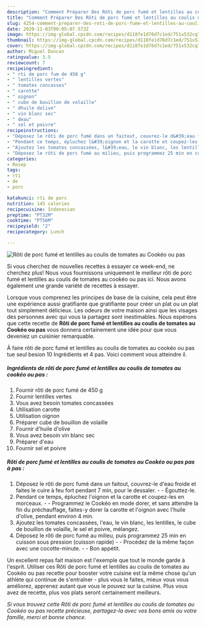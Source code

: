 ```yaml
---
description: "Comment Préparer Des Rôti de porc fumé et lentilles au coulis de tomates au Cookéo ou pas"
title: "Comment Préparer Des Rôti de porc fumé et lentilles au coulis de tomates au Cookéo ou pas"
slug: 4254-comment-preparer-des-roti-de-porc-fume-et-lentilles-au-coulis-de-tomates-au-cookeo-ou-pas
date: 2020-11-03T00:05:07.573Z
image: https://img-global.cpcdn.com/recipes/d118fe1d76d7c1ed/751x532cq70/roti-de-porc-fume-et-lentilles-au-coulis-de-tomates-au-cookeo-ou-pas-photo-principale-de-la-recette.jpg
thumbnail: https://img-global.cpcdn.com/recipes/d118fe1d76d7c1ed/751x532cq70/roti-de-porc-fume-et-lentilles-au-coulis-de-tomates-au-cookeo-ou-pas-photo-principale-de-la-recette.jpg
cover: https://img-global.cpcdn.com/recipes/d118fe1d76d7c1ed/751x532cq70/roti-de-porc-fume-et-lentilles-au-coulis-de-tomates-au-cookeo-ou-pas-photo-principale-de-la-recette.jpg
author: Miguel Duncan
ratingvalue: 3.5
reviewcount: 7
recipeingredient:
- " rti de porc fum de 450 g"
- " lentilles vertes"
- " tomates concasses"
- " carotte"
- " oignon"
- " cube de bouillon de volaille"
- " dhuile dolive"
- " vin blanc sec"
- " deau"
- " sel et poivre"
recipeinstructions:
- "Déposez le rôti de porc fumé dans un faitout, couvrez-le d&#39;eau froide et faites le cuire à feu fort pendant 7 min, pour le dessaler.  Égouttez-le."
- "Pendant ce temps, épluchez l&#39;oignon et la carotte et coupez-les en morceaux.  Programmez le Cookéo en mode dorer, et sans attendre la fin du préchauffage, faites-y dorer la carotte et l&#39;oignon avec l&#39;huile d&#39;olive, pendant environ 4 min."
- "Ajoutez les tomates concassées, l&#39;eau, le vin blanc, les lentilles, le cube de bouillon de volaille, le sel et poivre, mélangez."
- "Déposez le rôti de porc fumé au milieu, puis programmez 25 min en cuisson sous pression (cuisson rapide)  Procédez de la même façon avec une cocotte-minute.  Bon appétit."
categories:
- Resep
tags:
- rti
- de
- porc

katakunci: rti de porc 
nutrition: 145 calories
recipecuisine: Indonesian
preptime: "PT32M"
cooktime: "PT56M"
recipeyield: "2"
recipecategory: Lunch

---
```



![Rôti de porc fumé et lentilles au coulis de tomates au Cookéo ou pas](https://img-global.cpcdn.com/recipes/d118fe1d76d7c1ed/751x532cq70/roti-de-porc-fume-et-lentilles-au-coulis-de-tomates-au-cookeo-ou-pas-photo-principale-de-la-recette.jpg)

Si vous cherchez de nouvelles recettes à essayer ce week-end, ne cherchez plus! Nous vous fournissons uniquement le meilleur rôti de porc fumé et lentilles au coulis de tomates au cookéo ou pas ici. Nous avons également une grande variété de recettes à essayer.

Lorsque vous comprenez les principes de base de la cuisine, cela peut être une expérience aussi gratifiante que gratifiante pour créer un plat ou un plat tout simplement délicieux. Les odeurs de votre maison ainsi que les visages des personnes avec qui vous la partagez sont inestimables. Nous espérons que cette recette de <strong> Rôti de porc fumé et lentilles au coulis de tomates au Cookéo ou pas </strong> vous donnera certainement une idée pour que vous deveniez un cuisinier remarquable.

<!--inarticleads1-->

À faire rôti de porc fumé et lentilles au coulis de tomates au cookéo ou pas tue seul besion 10 Ingrédients et 4 pas. Voici comment vous atteindre il.

##### Ingrédients de rôti de porc fumé et lentilles au coulis de tomates au cookéo ou pas :

1. Fournir  rôti de porc fumé de 450 g
1. Fournir  lentilles vertes
1. Vous avez besoin  tomates concassées
1. Utilisation  carotte
1. Utilisation  oignon
1. Préparer  cube de bouillon de volaille
1. Fournir  d&#39;huile d&#39;olive
1. Vous avez besoin  vin blanc sec
1. Préparer  d&#39;eau
1. Fournir  sel et poivre




<!--inarticleads2-->

##### Rôti de porc fumé et lentilles au coulis de tomates au Cookéo ou pas pas à pas :

1. Déposez le rôti de porc fumé dans un faitout, couvrez-le d&#39;eau froide et faites le cuire à feu fort pendant 7 min, pour le dessaler. -  - Égouttez-le.
1. Pendant ce temps, épluchez l&#39;oignon et la carotte et coupez-les en morceaux. -  - Programmez le Cookéo en mode dorer, et sans attendre la fin du préchauffage, faites-y dorer la carotte et l&#39;oignon avec l&#39;huile d&#39;olive, pendant environ 4 min.
1. Ajoutez les tomates concassées, l&#39;eau, le vin blanc, les lentilles, le cube de bouillon de volaille, le sel et poivre, mélangez.
1. Déposez le rôti de porc fumé au milieu, puis programmez 25 min en cuisson sous pression (cuisson rapide) -  - Procédez de la même façon avec une cocotte-minute. -  - Bon appétit.




<!--inarticleads1-->

<p>
Un excellent repas fait maison est l'exemple que tout le monde garde à l'esprit. Utiliser ces Rôti de porc fumé et lentilles au coulis de tomates au Cookéo ou pas recette pour booster votre cuisine est la même chose qu'un athlète qui continue de s'entraîner - plus vous le faites, mieux vous vous améliorez, apprenez autant que vous le pouvez sur la cuisine. Plus vous avez de recette, plus vos plats seront certainement meilleurs.
</p>

<p>
<i>Si vous trouvez cette Rôti de porc fumé et lentilles au coulis de tomates au Cookéo ou pas recette précieuse, partagez-la avec vos bons amis ou votre famille, merci et bonne chance.</i>
</p>
